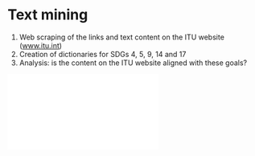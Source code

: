 # Text mining
1. Web scraping of the links and text content on the ITU website (www.itu.int)
2. Creation of dictionaries for SDGs 4, 5, 9, 14 and 17
3. Analysis: is the content on the ITU website aligned with these goals?

![](donuts.pdf)